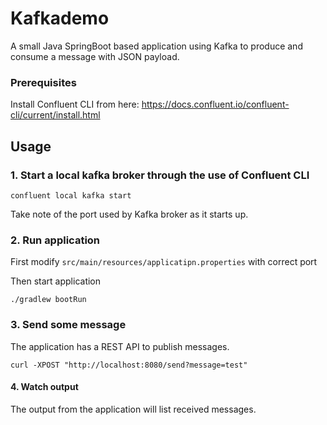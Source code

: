 # Kafkademo

A small Java SpringBoot based application using Kafka to produce and consume a message 
with JSON payload.

### Prerequisites

Install Confluent CLI from here: https://docs.confluent.io/confluent-cli/current/install.html

## Usage

### 1. Start a local kafka broker through the use of Confluent CLI

```shell
confluent local kafka start
```

Take note of the port used by Kafka broker as it starts up.

### 2. Run application

First modify `src/main/resources/applicatipn.properties` with correct port

Then start application

```shell
./gradlew bootRun
```

### 3. Send some message

The application has a REST API to publish messages.

```shell
curl -XPOST "http://localhost:8080/send?message=test"
```

#### 4. Watch output

The output from the application will list received messages.
